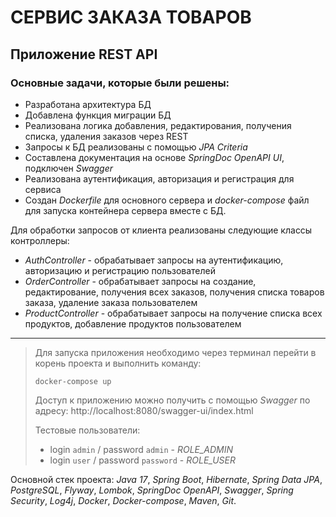 # СЕРВИС ЗАКАЗА ТОВАРОВ

## Приложение REST API

### Основные задачи, которые были решены:

- Разработана архитектура БД
- Добавлена функция миграции БД
- Реализована логика добавления, редактирования, получения списка, удаления заказов через REST
- Запросы к БД реализованы с помощью _JPA Criteria_
- Составлена документация на основе _SpringDoc OpenAPI UI_, подключен _Swagger_
- Реализована аутентификация, авторизация и регистрация для сервиса
- Создан _Dockerfile_ для основного сервера и _docker-compose_ файл для запуска контейнера сервера вместе с БД.

Для обработки запросов от клиента реализованы следующие классы контроллеры:
- _AuthController_ - обрабатывает запросы на аутентификацию, авторизацию и регистрацию пользователей
- _OrderController_ - обрабатывает запросы на создание, редактирование, получения всех заказов,
получения списка товаров заказа, удаление заказа пользователем
- _ProductController_ - обрабатывает запросы на получение списка всех продуктов, добавление продуктов пользователем
***
> Для запуска приложения необходимо через терминал перейти в корень проекта и выполнить команду:
> 
> ```docker-compose up```
> 
> Доступ к приложению можно получить с помощью _Swagger_ по адресу: http://localhost:8080/swagger-ui/index.html
> 
> Тестовые пользователи: 
>- login ```admin``` / password ```admin``` -  _ROLE_ADMIN_
>- login ```user``` / password ```password``` -  _ROLE_USER_

Основной стек проекта: _Java 17_, _Spring Boot_, _Hibernate_, _Spring Data JPA_, _PostgreSQL_, _Flyway_, _Lombok_,
_SpringDoc OpenAPI_, _Swagger_, _Spring Security_, _Log4j_, _Docker_, _Docker-compose_, _Maven_, _Git_. 
